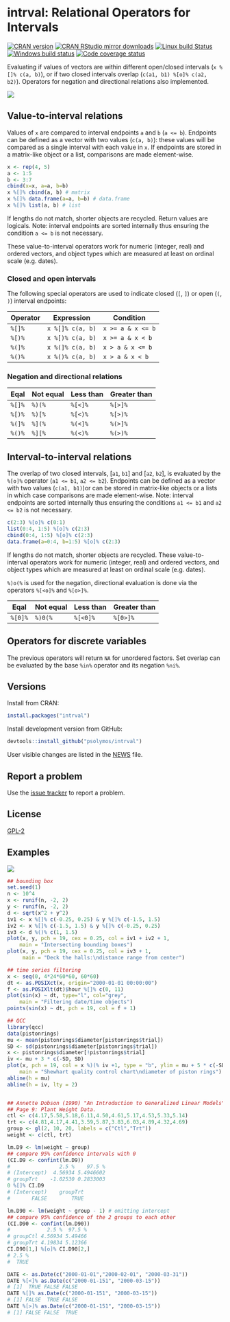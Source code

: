 # intrval: Relational Operators for Intervals

[![CRAN version](http://www.r-pkg.org/badges/version/intrval)](http://cran.rstudio.com/web/packages/intrval/index.html)
[![CRAN RStudio mirror downloads](http://cranlogs.r-pkg.org/badges/grand-total/intrval)](http://cran.rstudio.com/web/packages/intrval/index.html)
[![Linux build Status](https://travis-ci.org/psolymos/intrval.svg?branch=master)](https://travis-ci.org/psolymos/intrval)
[![Windows build status](https://ci.appveyor.com/api/projects/status/a34rcucks4jn7niq?svg=true)](https://ci.appveyor.com/project/psolymos/intrval)
[![Code coverage status](https://codecov.io/gh/psolymos/intrval/branch/master/graph/badge.svg)](https://codecov.io/gh/psolymos/intrval)

Evaluating if values of vectors are within different open/closed intervals
(`x %[]% c(a, b)`), or if two closed
intervals overlap (`c(a1, b1) %[o]% c(a2, b2)`).
Operators for negation and directional relations also implemented.

![](https://github.com/psolymos/intrval/raw/master/extras/intrval.png)

## Value-to-interval relations

Values of `x` are compared to interval endpoints `a` and `b` (`a <= b`).
Endpoints can be defined as a vector with two values (`c(a, b)`): these values will be compared as a single interval with each value in `x`.
If endpoints are stored in a matrix-like object or a list,
comparisons are made element-wise. 

```R
x <- rep(4, 5)
a <- 1:5
b <- 3:7
cbind(x=x, a=a, b=b)
x %[]% cbind(a, b) # matrix
x %[]% data.frame(a=a, b=b) # data.frame
x %[]% list(a, b) # list
```

If lengths do not match, shorter objects are recycled. Return values are logicals.
Note: interval endpoints are sorted internally thus ensuring the condition
`a <= b` is not necessary.

These value-to-interval operators work for numeric (integer, real) and ordered vectors, and object types which are measured at least on ordinal scale (e.g. dates).

### Closed and open intervals

The following special operators are used to indicate closed (`[`, `]`) or open (`(`, `)`) interval endpoints:

Operator | Expression       | Condition
---------|------------------|-------------------
 `%[]%`  | `x %[]% c(a, b)` | `x >= a & x <= b`
 `%[)%`  | `x %[)% c(a, b)` | `x >= a & x < b`
 `%(]%`  | `x %(]% c(a, b)` | `x > a & x <= b`
 `%()%`  | `x %()% c(a, b)` | `x > a & x < b`

### Negation and directional relations

Eqal     | Not equal | Less than | Greater than
---------|-----------|-----------|----------------
 `%[]%`  | `%)(%`    | `%[<]%`   | `%[>]%`
 `%[)%`  | `%)[%`    | `%[<)%`   | `%[>)%`
 `%(]%`  | `%](%`    | `%(<]%`   | `%(>]%`
 `%()%`  | `%][%`    | `%(<)%`   | `%(>)%`

## Interval-to-interval relations

The overlap of two closed intervals, [`a1`, `b1`] and [`a2`, `b2`],
is evaluated by the `%[o]%` operator (`a1 <= b1`, `a2 <= b2`). 
Endpoints can be defined as a vector with two values
(`c(a1, b1)`)or can be stored in matrix-like objects or a lists
in which case comparisons are made element-wise.
Note: interval endpoints
are sorted internally thus ensuring the conditions
`a1 <= b1` and `a2 <= b2` is not necessary.

```R
c(2:3) %[o]% c(0:1)
list(0:4, 1:5) %[o]% c(2:3)
cbind(0:4, 1:5) %[o]% c(2:3)
data.frame(a=0:4, b=1:5) %[o]% c(2:3)
```

If lengths do not match, shorter objects are recycled.
These value-to-interval operators work for numeric (integer, real)
and ordered vectors, and object types which are measured at
least on ordinal scale (e.g. dates).

`%)o(%` is used for the negation,
directional evaluation is done via the operators `%[<o]%` and `%[o>]%`.

Eqal      | Not equal  | Less than  | Greater than
----------|------------|------------|----------------
 `%[0]%`  | `%)0(%`    | `%[<0]%`   | `%[0>]%`

## Operators for discrete variables

The previous operators will return `NA` for unordered factors.
Set overlap can be evaluated by the base `%in%` operator and its negation
`%ni%`.

## Versions

Install from CRAN:

```R
install.packages("intrval")
```

Install development version from GitHub:

```R
devtools::install_github("psolymos/intrval")
```

User visible changes are listed in the [NEWS](https://github.com/psolymos/intrval/blob/master/NEWS.md) file.

## Report a problem

Use the [issue tracker](https://github.com/psolymos/intrval/issues)
to report a problem.

## License

[GPL-2](https://www.gnu.org/licenses/old-licenses/gpl-2.0.en.html)

## Examples

![](https://github.com/psolymos/intrval/raw/master/extras/examples.png)

```R
## bounding box
set.seed(1)
n <- 10^4
x <- runif(n, -2, 2)
y <- runif(n, -2, 2)
d <- sqrt(x^2 + y^2)
iv1 <- x %[]% c(-0.25, 0.25) & y %[]% c(-1.5, 1.5)
iv2 <- x %[]% c(-1.5, 1.5) & y %[]% c(-0.25, 0.25)
iv3 <- d %()% c(1, 1.5)
plot(x, y, pch = 19, cex = 0.25, col = iv1 + iv2 + 1,
    main = "Intersecting bounding boxes")
plot(x, y, pch = 19, cex = 0.25, col = iv3 + 1,
     main = "Deck the halls:\ndistance range from center")

## time series filtering
x <- seq(0, 4*24*60*60, 60*60)
dt <- as.POSIXct(x, origin="2000-01-01 00:00:00")
f <- as.POSIXlt(dt)$hour %[]% c(0, 11)
plot(sin(x) ~ dt, type="l", col="grey",
    main = "Filtering date/time objects")
points(sin(x) ~ dt, pch = 19, col = f + 1)

## QCC
library(qcc)
data(pistonrings)
mu <- mean(pistonrings$diameter[pistonrings$trial])
SD <- sd(pistonrings$diameter[pistonrings$trial])
x <- pistonrings$diameter[!pistonrings$trial]
iv <- mu + 3 * c(-SD, SD)
plot(x, pch = 19, col = x %)(% iv +1, type = "b", ylim = mu + 5 * c(-SD, SD),
    main = "Shewhart quality control chart\ndiameter of piston rings")
abline(h = mu)
abline(h = iv, lty = 2)


## Annette Dobson (1990) "An Introduction to Generalized Linear Models".
## Page 9: Plant Weight Data.
ctl <- c(4.17,5.58,5.18,6.11,4.50,4.61,5.17,4.53,5.33,5.14)
trt <- c(4.81,4.17,4.41,3.59,5.87,3.83,6.03,4.89,4.32,4.69)
group <- gl(2, 10, 20, labels = c("Ctl","Trt"))
weight <- c(ctl, trt)

lm.D9 <- lm(weight ~ group)
## compare 95% confidence intervals with 0
(CI.D9 <- confint(lm.D9))
#                2.5 %    97.5 %
# (Intercept)  4.56934 5.4946602
# groupTrt    -1.02530 0.2833003
0 %[]% CI.D9
# (Intercept)    groupTrt
#       FALSE        TRUE

lm.D90 <- lm(weight ~ group - 1) # omitting intercept
## compare 95% confidence of the 2 groups to each other
(CI.D90 <- confint(lm.D90))
#            2.5 %  97.5 %
# groupCtl 4.56934 5.49466
# groupTrt 4.19834 5.12366
CI.D90[1,] %[o]% CI.D90[2,]
# 2.5 %
#  TRUE

DATE <- as.Date(c("2000-01-01","2000-02-01", "2000-03-31"))
DATE %[<]% as.Date(c("2000-01-151", "2000-03-15"))
# [1]  TRUE FALSE FALSE
DATE %[]% as.Date(c("2000-01-151", "2000-03-15"))
# [1] FALSE  TRUE FALSE
DATE %[>]% as.Date(c("2000-01-151", "2000-03-15"))
# [1] FALSE FALSE  TRUE
```

